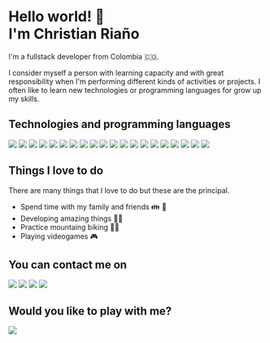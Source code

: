 # Hello world! 👋 <br /> I'm Christian Riaño

I'm a fullstack developer from Colombia 🇨🇴. 

I consider myself a person with learning capacity and with great responsibility when I'm performing different kinds of activities or projects. I often like to learn new technologies or programming languages for grow up my skills.

## Technologies and programming languages
[<img src="https://img.shields.io/badge/react-%2320232a.svg?style=for-the-badge&logo=react&logoColor=%2361DAFB" />](#)
[<img src="https://img.shields.io/badge/react_native-%2320232a.svg?style=for-the-badge&logo=react&logoColor=%2361DAFB" />](#)
[<img src="https://img.shields.io/badge/Next-black?style=for-the-badge&logo=next.js&logoColor=white" />](#)
[<img src="https://img.shields.io/badge/redux-%23593d88.svg?style=for-the-badge&logo=redux&logoColor=white" />](#)
[<img src="https://img.shields.io/badge/styled--components-DB7093?style=for-the-badge&logo=styled-components&logoColor=white" />](#)
[<img src="https://img.shields.io/badge/Tailwind--CSS-0ea5e9?style=for-the-badge&logo=tailwind-css&logoColor=white" />](#)
[<img src="https://img.shields.io/badge/jquery-%230769AD.svg?style=for-the-badge&logo=jquery&logoColor=white" />](#)
[<img src="https://img.shields.io/badge/-GraphQL-E10098?style=for-the-badge&logo=graphql&logoColor=white" />](#)
[<img src="https://img.shields.io/badge/html5-%23E34F26.svg?style=for-the-badge&logo=html5&logoColor=white" />](#)
[<img src="https://img.shields.io/badge/css3-%231572B6.svg?style=for-the-badge&logo=css3&logoColor=white" />](#)
[<img src="https://img.shields.io/badge/javascript-%23323330.svg?style=for-the-badge&logo=javascript&logoColor=%23F7DF1E" />](#)
[<img src="https://img.shields.io/badge/python-3670A0?style=for-the-badge&logo=python&logoColor=ffdd54" />](#)
[<img src="https://img.shields.io/badge/typescript-%23007ACC.svg?style=for-the-badge&logo=typescript&logoColor=white" />](#)
[<img src="https://img.shields.io/badge/java-%23ED8B00.svg?style=for-the-badge&logo=java&logoColor=white" />](#)
[<img src="https://img.shields.io/badge/mysql-%2300f.svg?style=for-the-badge&logo=mysql&logoColor=white" />](#)
[<img src="https://img.shields.io/badge/MongoDB-%234ea94b.svg?style=for-the-badge&logo=mongodb&logoColor=white" />](#)
[<img src="https://img.shields.io/badge/sqlite-%2307405e.svg?style=for-the-badge&logo=sqlite&logoColor=white" />](#)
[<img src="https://img.shields.io/badge/cassandra-%231287B1.svg?style=for-the-badge&logo=apache-cassandra&logoColor=white" />](#)
[<img src="https://img.shields.io/badge/node.js-6DA55F?style=for-the-badge&logo=node.js&logoColor=white" />](#)
[<img src="https://img.shields.io/badge/express.js-%23404d59.svg?style=for-the-badge&logo=express&logoColor=%2361DAFB" />](#)



## Things I love to do
There are many things that I love to do but these are the principal.
- Spend time with my family and friends 👪 🍺
- Developing amazing things 👨‍💻
- Practice mountaing biking 🚵‍♂️
- Playing videogames 🎮 

## You can contact me on
[<img src="https://img.shields.io/badge/linkedin-%230077B5.svg?&style=for-the-badge&logo=linkedin&logoColor=white"/>](https://co.linkedin.com/in/christian-camilo-ria%C3%B1o-vega-8a9691192)
[<img src="https://img.shields.io/badge/kmylorv@gmail.com-D14836?style=for-the-badge&logo=gmail&logoColor=white" />](https://gmail.com)
[<img src="https://img.shields.io/badge/Instagram-%23E4405F.svg?style=for-the-badge&logo=Instagram&logoColor=white" />](https://www.instagram.com/christian_rvega/)
[<img src="https://img.shields.io/badge/Facebook-%231877F2.svg?style=for-the-badge&logo=Facebook&logoColor=white" />](https://www.facebook.com/ChristianRVS)

## Would you like to play with me?

[<img src="https://img.shields.io/badge/Xiuny-%23107C10.svg?style=for-the-badge&logo=Xbox&logoColor=white" />](#)
